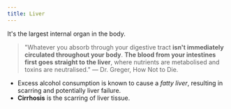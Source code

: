 ```yaml
---
title: Liver
---
```


It's the largest internal organ in the body.

> "Whatever you absorb through your digestive tract **isn't immediately circulated throughout your body**. **The blood from your intestines first goes straight to the liver**, where nutrients are metabolised and toxins are neutralised." — Dr. Greger, How Not to Die.

- Excess alcohol consumption is known to cause a *fatty liver*, resulting in scarring and potentially liver failure.
- **Cirrhosis** is the scarring of liver tissue.

